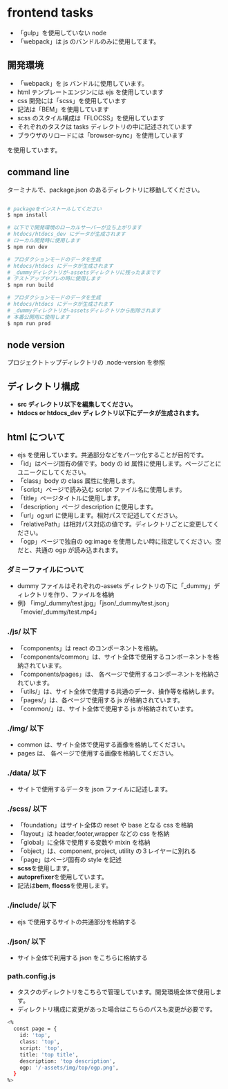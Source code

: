 # frontend tasks

- 「gulp」を使用していない node
- 「webpack」は js のバンドルのみに使用してます。

## 開発環境

- 「webpack」を js バンドルに使用しています。
- html テンプレートエンジンには ejs を使用しています
- css 開発には「scss」を使用しています
- 記法は「BEM」を使用しています
- scss のスタイル構成は「FLOCSS」を使用しています
- それぞれのタスクは tasks ディレクトリの中に記述されています
- ブラウザのリロードには「browser-sync」を使用しています

を使用しています。

## command line

ターミナルで、package.json のあるディレクトリに移動してください。

```bash

# packageをインストールしてください
$ npm install

# 以下でで開発環境のローカルサーバーが立ち上がります
# htdocs/htdocs_dev にデータが生成されます
# ローカル開発時に使用します
$ npm run dev

# プロダクションモードのデータを生成
# htdocs/htdocs にデータが生成されます
# _dummyディレクトリが-assetsディレクトリに残ったままです
# テストアップやプレの時に使用します
$ npm run build

# プロダクションモードのデータを生成
# htdocs/htdocs にデータが生成されます
# _dummyディレクトリが-assetsディレクトリから削除されます
# 本番公開用に使用します
$ npm run prod

```

## node version

プロジェクトトップディレクトリの .node-version を参照

## ディレクトリ構成

- **src ディレクトリ以下を編集してください。**
- **htdocs or htdocs_dev ディレクトリ以下にデータが生成されます。**

## html について

- ejs を使用しています。共通部分などをパーツ化することが目的です。
- 「id」はページ固有の値です。body の id 属性に使用します。ページごとにユニークにしてください。
- 「class」body の class 属性に使用します。
- 「script」ページで読み込む script ファイル名に使用します。
- 「title」ページタイトルに使用します。
- 「description」ページ description に使用します。
- 「url」og:url に使用します。相対パスで記述してください。
- 「relativePath」は相対パス対応の値です。ディレクトリごとに変更してください。
- 「ogp」ページで独自の og:image を使用したい時に指定してください。空だと、共通の ogp が読み込まれます。

### ダミーファイルについて

- dummy ファイルはそれぞれの-assets ディレクトリの下に「\_dummy」ディレクトリを作り、ファイルを格納
- 例) 「img/\_dummy/test.jpg」「json/\_dummy/test.json」「movie/\_dummy/test.mp4」

### ./js/ 以下

- 「components」は react のコンポーネントを格納。
- 「components/common」は、サイト全体で使用するコンポーネントを格納されています。
- 「components/pages」は、 各ページで使用するコンポーネントを格納されています。
- 「utils/」は、サイト全体で使用する共通のデータ、操作等を格納します。
- 「pages/」は、各ページで使用する js が格納されています。
- 「common/」は、サイト全体で使用する js が格納されています。

### ./img/ 以下

- common は、サイト全体で使用する画像を格納してください。
- pages は、 各ページで使用する画像を格納してください。

### ./data/ 以下

- サイトで使用するデータを json ファイルに記述します。

### ./scss/ 以下

- 「foundation」はサイト全体の reset や base となる css を格納
- 「layout」は header,footer,wrapper などの css を格納
- 「global」に全体で使用する変数や mixin を格納
- 「object」は、component, project, utility の３レイヤーに別れる
- 「page」はページ固有の style を記述
- **scss**を使用します。
- **autoprefixer**を使用しています。
- 記法は**bem**, **flocss**を使用します。

### ./include/ 以下

- ejs で使用するサイトの共通部分を格納する

### ./json/ 以下

- サイト全体で利用する json をこちらに格納する

### path.config.js

- タスクのディレクトリをこちらで管理しています。開発環境全体で使用します。
- ディレクトリ構成に変更があった場合はこちらのパスも変更が必要です。

```bash
<%
  const page = {
    id: 'top',
    class: 'top',
    script: 'top',
    title: 'top title',
    description: 'top description',
    ogp: '/-assets/img/top/ogp.png',
  }
%>

```
